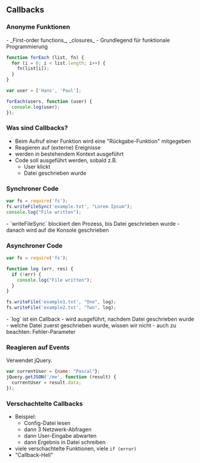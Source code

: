 ## Callbacks

### Anonyme Funktionen

<aside class="notes">
- _First-order functions_, _closures_
- Grundlegend für funktionale Programmierung

</aside>

```javascript
function forEach (list, fn) {
  for (i = 0; i < list.length; i++) {
    fn(list[i]);
  }
}

var user = ['Hans', 'Paul'];

forEach(users, function (user) {
  console.log(user);
});
```

### Was sind Callbacks?

- Beim Aufruf einer Funktion wird eine "Rückgabe-Funktion" mitgegeben
- Reagieren auf (externe) Ereignisse
- werden in bestehendem Kontext ausgeführt
- Code soll ausgeführt werden, sobald z.B.
    + User klickt
    + Datei geschrieben wurde

### Synchroner Code

```javascript
var fs = require('fs');
fs.writeFileSync('example.txt', "Lorem Ipsum");
console.log("File written");
```

<aside class="notes">
- `writeFileSync` blockiert den Prozess, bis Datei geschrieben wurde
- danach wird auf die Konsole geschrieben
</aside>

### Asynchroner Code

```javascript
var fs = require('fs');

function log (err, res) {
  if (!err) {
    console.log("File written");
  }
}

fs.writeFile('example1.txt', "One", log);
fs.writeFile('example2.txt', "Two", log);
```

<aside class="notes">
- `log` ist ein Callback
- wird ausgeführt, nachdem Datei geschrieben wurde
- welche Datei zuerst geschrieben wurde, wissen wir nicht
- auch zu beachten: Fehler-Parameter
</aside>

### Reagieren auf Events

Verwendet jQuery.

```javascript
var currentUser = {name: "Pascal"};
jQuery.getJSON('/me', function (result) {
  currentUser = result.data;
});
```

### Verschachtelte Callbacks

- Beispiel:
    + Config-Datei lesen
    + dann 3 Netzwerk-Abfragen
    + dann User-Eingabe abwarten
    + dann Ergebnis in Datei schreiben
- viele verschachtelte Funktionen, viele `if (error)`
- "Callback-Hell"

